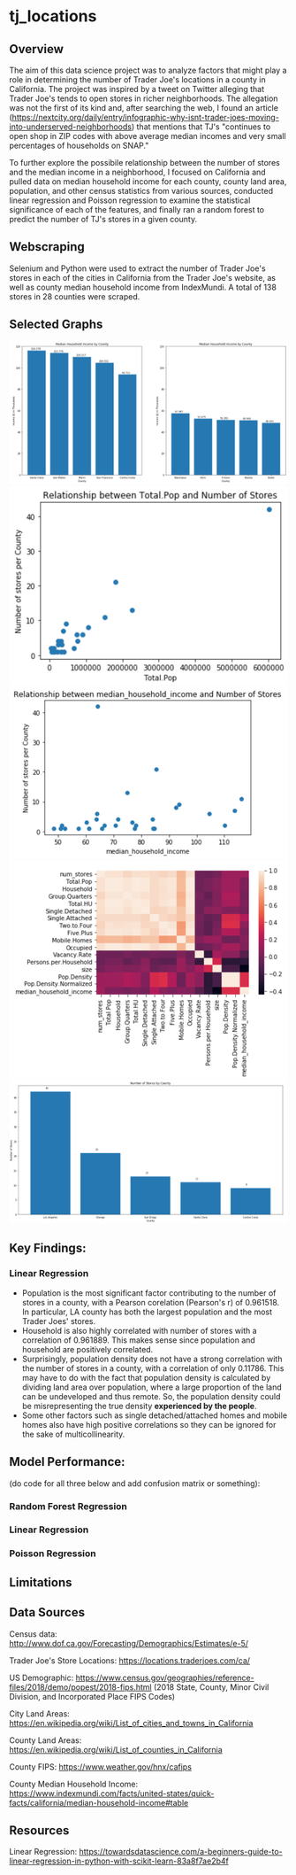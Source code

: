 # tj_locations
## Overview
The aim of this data science project was to analyze factors that might play a role in determining the number of Trader Joe's locations in a county in California. The project was inspired by a tweet on Twitter alleging that Trader Joe's tends to open stores in richer neighborhoods. The allegation was not the first of its kind and, after searching the web, I found an article (https://nextcity.org/daily/entry/infographic-why-isnt-trader-joes-moving-into-underserved-neighborhoods) that mentions that TJ's "continues to open shop in ZIP codes with above average median incomes and very small percentages of households on SNAP."

To further explore the possibile relationship between the number of stores and the median income in a neighborhood, I focused on California and pulled data on median household income for each county, county land area, population, and other census statistics from various sources, conducted linear regression and Poisson regression to examine the statistical significance of each of the features, and finally ran a random forest to predict the number of TJ's stores in a given county.
## Webscraping
Selenium and Python were used to extract the number of Trader Joe's stores in each of the cities in California from the Trader Joe's website, as well as county median household income from IndexMundi. A total of 138 stores in 28 counties were scraped.
## Selected Graphs
![Median Household Income by County](Screen%20Shot%202020-05-22%20at%209.16.05%20PM.png)
![Total Population vs Number of Stores](Screen%20Shot%202020-05-22%20at%209.16.53%20PM.png)
![Median Household Income vs Number of Stores](Screen%20Shot%202020-05-22%20at%209.17.57%20PM.png)
![Heatmap for All Features](Screen%20Shot%202020-05-22%20at%209.18.18%20PM.png)
![Counties with Most Stores](Screen%20Shot%202020-05-22%20at%209.18.35%20PM.png)
## Key Findings:
### Linear Regression
- Population is the most significant factor contributing to the number of stores in a county, with a Pearson corelation (Pearson's r) of 0.961518. In particular, LA county has both the largest population and the most Trader Joes' stores.
- Household is also highly correlated with number of stores with a correlation of 0.961889. This makes sense since population and household are positively correlated.
- Surprisingly, population density does not have a strong correlation with the number of stores in a county, with a correlation of only 0.11786. This may have to do with the fact that population density is calculated by dividing land area over population, where a large proportion of the land can be undeveloped and thus remote. So, the population density could be misrepresenting the true density __experienced by the people__.
- Some other factors such as single detached/attached homes and mobile homes also have high positive correlations so they can be ignored for the sake of multicollinearity.
## Model Performance:
(do code for all three below and add confusion matrix or something):
### Random Forest Regression
### Linear Regression
### Poisson Regression
## Limitations
## Data Sources
Census data: http://www.dof.ca.gov/Forecasting/Demographics/Estimates/e-5/

Trader Joe's Store Locations: https://locations.traderjoes.com/ca/

US Demographic: https://www.census.gov/geographies/reference-files/2018/demo/popest/2018-fips.html (2018 State, County, Minor Civil Division, and Incorporated Place FIPS Codes)

City Land Areas: https://en.wikipedia.org/wiki/List_of_cities_and_towns_in_California

County Land Areas: https://en.wikipedia.org/wiki/List_of_counties_in_California

County FIPS: https://www.weather.gov/hnx/cafips

County Median Household Income: https://www.indexmundi.com/facts/united-states/quick-facts/california/median-household-income#table
## Resources
Linear Regression: https://towardsdatascience.com/a-beginners-guide-to-linear-regression-in-python-with-scikit-learn-83a8f7ae2b4f
